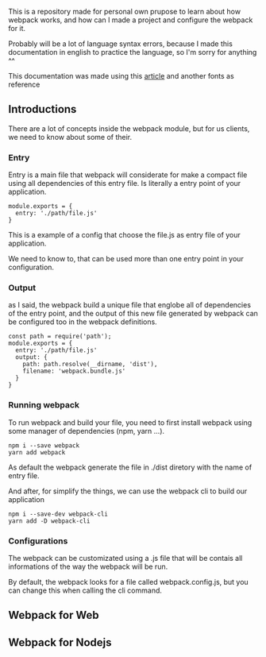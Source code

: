 This is a repository made for personal own prupose to learn about how webpack works, and how can I made a project and configure the webpack for it.

Probably will be a lot of language syntax errors, because I made this documentation in english to practice the language, so I'm sorry for anything ^^

This documentation was made using this <a href="https://medium.com/rocketseat/entendendo-e-dominando-o-webpack-4b2e8b3e02da">article</a> and another fonts as reference

## Introductions

There are a lot of concepts inside the webpack module, but for us clients, we need to know about some of their.

### Entry

Entry is a main file that webpack will considerate for make a compact file using all dependencies of this entry file.
Is literally a entry point of your application.

```
module.exports = {
  entry: './path/file.js'
}
```

This is a example of a config that choose the file.js as entry file of your application.

We need to know to, that can be used more than one entry point in your configuration.

### Output

as I said, the webpack build a unique file that englobe all of dependencies of the entry point, and the output of this new file generated by webpack can be configured too in the webpack definitions.

```
const path = require('path');
module.exports = {
  entry: './path/file.js'
  output: {
    path: path.resolve(__dirname, 'dist'),
    filename: 'webpack.bundle.js'
  }
}
```

### Running webpack

To run webpack and build your file, you need to first install webpack using some manager of dependencies (npm, yarn ...).

```
npm i --save webpack
yarn add webpack
```

As default the webpack generate the file in ./dist diretory with the name of entry file.

And after, for simplify the things, we can use the webpack cli to build our application

```
npm i --save-dev webpack-cli
yarn add -D webpack-cli
```

### Configurations

The webpack can be customizated using a .js file that will be contais all informations of the way the webpack will be run.

By default, the webpack looks for a file called webpack.config.js, but you can change this when calling the cli command.

## Webpack for Web

## Webpack for Nodejs
